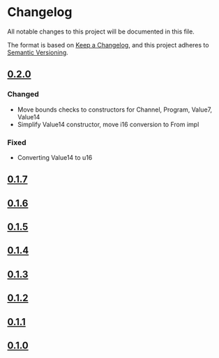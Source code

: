 # Changelog
All notable changes to this project will be documented in this file.

The format is based on [Keep a Changelog](https://keepachangelog.com/en/1.0.0/),
and this project adheres to [Semantic Versioning](https://semver.org/spec/v2.0.0.html).

## [0.2.0]

### Changed
- Move bounds checks to constructors for Channel, Program, Value7, Value14
- Simplify Value14 constructor, move i16 conversion to From impl

### Fixed
- Converting Value14 to u16

## [0.1.7]

## [0.1.6]

## [0.1.5]

## [0.1.4]

## [0.1.3]

## [0.1.2]

## [0.1.1]

## [0.1.0]

[unreleased]: https://github.com/mendelt/embedded-midi/compare/0.2.0...HEAD
[0.2.0]: https://github.com/mendelt/embedded-midi/releases/tag/0.2.0
[0.1.7]: https://github.com/mendelt/embedded-midi/releases/tag/0.1.7
[0.1.6]: https://github.com/mendelt/embedded-midi/releases/tag/0.1.6
[0.1.5]: https://github.com/mendelt/embedded-midi/releases/tag/0.1.5
[0.1.4]: https://github.com/mendelt/embedded-midi/releases/tag/0.1.4
[0.1.3]: https://github.com/mendelt/embedded-midi/releases/tag/0.1.3
[0.1.2]: https://github.com/mendelt/embedded-midi/releases/tag/0.1.2
[0.1.1]: https://github.com/mendelt/embedded-midi/releases/tag/0.1.1
[0.1.0]: https://github.com/mendelt/embedded-midi/releases/tag/0.1.0
